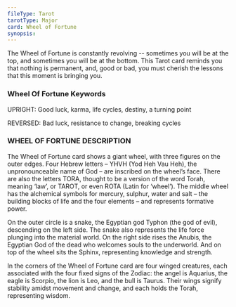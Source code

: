 ```yaml
---
fileType: Tarot
tarotType: Major
card: Wheel of Fortune
synopsis: 
---
```

The Wheel of Fortune is constantly revolving -- sometimes you will be at the top, and sometimes you will be at the bottom. This Tarot card reminds you that nothing is permanent, and, good or bad, you must cherish the lessons that this moment is bringing you.

### Wheel Of Fortune Keywords

UPRIGHT: Good luck, karma, life cycles, destiny, a turning point

REVERSED: Bad luck, resistance to change, breaking cycles

### WHEEL OF FORTUNE DESCRIPTION

The Wheel of Fortune card shows a giant wheel, with three figures on the outer edges. Four Hebrew letters – YHVH (Yod Heh Vau Heh), the unpronounceable name of God – are inscribed on the wheel’s face. There are also the letters TORA, thought to be a version of the word Torah, meaning ‘law’, or TAROT, or even ROTA (Latin for ‘wheel’). The middle wheel has the alchemical symbols for mercury, sulphur, water and salt – the building blocks of life and the four elements – and represents formative power.

On the outer circle is a snake, the Egyptian god Typhon (the god of evil), descending on the left side. The snake also represents the life force plunging into the material world. On the right side rises the Anubis, the Egyptian God of the dead who welcomes souls to the underworld. And on top of the wheel sits the Sphinx, representing knowledge and strength.

In the corners of the Wheel of Fortune card are four winged creatures, each associated with the four fixed signs of the Zodiac: the angel is Aquarius, the eagle is Scorpio, the lion is Leo, and the bull is Taurus. Their wings signify stability amidst movement and change, and each holds the Torah, representing wisdom.
